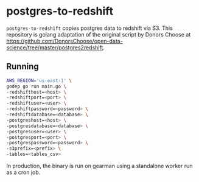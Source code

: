 # postgres-to-redshift

`postgres-to-redshift` copies postgres data to redshift via S3.
This repository is golang adaptation of the original script by Donors Choose at https://github.com/DonorsChoose/open-data-science/tree/master/postgres2redshift.

## Running

```bash
AWS_REGION='us-east-1' \
godep go run main.go \
-redshifthost=<host> \
-redshiftport=<port> \
-redshiftuser=<user> \
-redshiftpassword=<password> \
-redshiftdatabase=<database> \
-postgreshost=<host> \
-postgresdatabase=<database> \
-postgresuser=<user> \
-postgresport=<port> \
-postgrespassword=<password> \
-s3prefix=<prefix> \
-tables=<tables_csv>
```

In production, the binary is run on gearman using a standalone worker run as a cron job.
